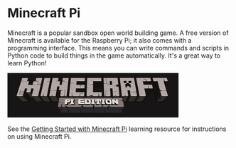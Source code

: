 # Minecraft Pi

Minecraft is a popular sandbox open world building game. A free version of Minecraft is available for the Raspberry Pi; it also comes with a programming interface. This means you can write commands and scripts in Python code to build things in the game automatically. It's a great way to learn Python!

![Minecraft Pi banner](./images/minecraft-pi-banner.png)

See the [Getting Started with Minecraft Pi](https://www.raspberrypi.org/learning/getting-started-with-minecraft-pi/) learning resource for instructions on using Minecraft Pi.

